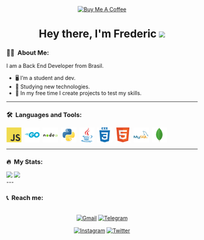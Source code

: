 <p align="center">
<a href="https://www.buymeacoffee.com/xsfrederic" target="_blank"><img src="https://cdn.buymeacoffee.com/buttons/default-orange.png" alt="Buy Me A Coffee" height="41" width="174"></a>
</p>

<h1 align="center">Hey there, I'm Frederic <img src="https://media.giphy.com/media/hvRJCLFzcasrR4ia7z/giphy.gif" width="40"></h1>

### :woman_technologist: &nbsp;About Me:

I am a Back End Developer from Brasil.

- 🖥️ I’m a student and dev.
- 📖 Studying new technologies.
- 🔭 In my free time I create projects to test my skills.

---

### 🛠 &nbsp;Languages and Tools:

<p>
<img src="https://github.com/devicons/devicon/blob/master/icons/javascript/javascript-original.svg" title="JavaScript" alt="JavaScript" width="40" height="40"/>&nbsp;
<img src="https://github.com/devicons/devicon/blob/master/icons/go/go-original-wordmark.svg" title="Go" alt="Go" width="40" height="40"/>&nbsp;
<img src="https://github.com/devicons/devicon/blob/master/icons/nodejs/nodejs-original-wordmark.svg" title="NodeJs" alt="NodeJs" width="40" height="40"/>&nbsp;
<img src="https://github.com/devicons/devicon/blob/master/icons/python/python-original.svg" title="Python" alt="Python" width="40" height="40"/>&nbsp;
<img src="https://github.com/devicons/devicon/blob/master/icons/java/java-original.svg" title="Java" alt="Java " width="40" height="40"/>&nbsp;
<img src="https://github.com/devicons/devicon/blob/master/icons/css3/css3-plain-wordmark.svg"  title="CSS3" alt="CSS" width="40" height="40"/>&nbsp;
<img src="https://github.com/devicons/devicon/blob/master/icons/html5/html5-original.svg" title="HTML5" alt="HTML" width="40" height="40"/>&nbsp;
<img src="https://github.com/devicons/devicon/blob/master/icons/mysql/mysql-original-wordmark.svg" title="MySQL"  alt="MySQL" width="40" height="40"/>&nbsp;
<img src="https://github.com/devicons/devicon/blob/master/icons/mongodb/mongodb-original.svg" title="MongoDB" alt="MongoDB" width="40" height="40"/>&nbsp;
</p>

---

### 🔥 &nbsp;My Stats:
<div>
  <img height="180em" src="https://github-readme-stats.vercel.app/api?username=FredericXS&show_icons=true&theme=tokyonight"/>
  <img height="180em" src="https://github-readme-stats.vercel.app/api/top-langs/?username=FredericXS&layout=compact&theme=tokyonight"/>
</div>
---

### 📞 &nbsp;Reach me:

  <p align="center">
    <br/>
    <a href="https://mailto:xsfrederic@gmail.com" target="_blank"><img align="center"
       src="https://img.shields.io/badge/gmail-EA4335.svg?style=for-the-badge&logo=gmail&logoColor=white"
       alt="Gmail" height="30"/></a>
    <a href="https://t.me/xsfrederic" target="_blank"><img align="center"
       src="https://img.shields.io/badge/telegram-blue.svg?style=for-the-badge&logo=telegram&logoColor=white"
       alt="Telegram" height="30"/></a>
    <br>
  </p>
  <p align="center">
      <a href="https://instagram.com/xsfrederic" target="_blank"><img align="center"
         src="https://img.shields.io/badge/instagram-%23E4405F.svg?style=for-the-badge&logo=Instagram&logoColor=white"
         alt="Instagram" height="30"/></a>
      <a href="https://twitter.com/xsfrederic" target="_blank"><img align="center"
         src="https://img.shields.io/badge/twitter-1DA1F2.svg?style=for-the-badge&logo=twitter&logoColor=white"
         alt="Twitter" height="30"/></a>
      <br>
    </p>
